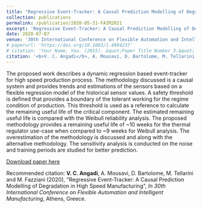 ```yaml
---
title: "Regressive Event-Tracker: A Causal Prediction Modelling of Degradation in High Speed Manufacturing"
collection: publications
permalink: /publication/2020-05-31-FAIM2021
excerpt: 'Regressive Event-Tracker: A Causal Prediction Modelling of Degradation in High Speed Manufacturing.'
date: 2020-07-07
venue: '30th International Conference on Flexible Automation and Intelligent Manufacturing, Athens, Greece'
# paperurl: 'https://doi.org/10.1063/1.4984237'
# citation: 'Your Name, You. (2015). &quot;Paper Title Number 3.&quot; <i>Journal 1</i>. 1(3).'
citation: '<b>V. C. Angadi</b>, A. Mousavi, D. Bartolome, M. Tellarini and M. Fazziani  (2020), &quot;Regressive Event-Tracker: A Causal Prediction Modelling of Degradation in High Speed Manufacturing&quot;, <i>In 30th International Conference on Flexible Automation and Intelligent Manufacturing</i>, Athens, Greece.'
---
```


The proposed work describes a dynamic regression based event-tracker for high speed production process. The methodology discussed is a causal system and provides trends and estimations of the sensors based on a flexible regression model of the historical sensor values. A safety threshold is defined that provides a boundary of the tolerant working for the regime condition of production. This threshold is used as a reference to calculate the remaining useful life of the critical component. The estimated remaining useful life is compared with the Weibull reliability analysis. The proposed methodology provides a remaining useful life of ~10 weeks for the thermal regulator use-case when compared to ~9 weeks for Weibull analysis. The overestimation of the methodology is discussed and along with the alternative methodology. The sensitivity analysis is conducted on the noise and training periods are studied for better prediction.

[Download paper here](https://vcangadi1.github.io/files/FAIM2021.pdf)

Recommended citation: <b>V. C. Angadi</b>, A. Mousavi, D. Bartolome, M. Tellarini and M. Fazziani (2020), &quot;Regressive Event-Tracker: A Causal Prediction Modelling of Degradation in High Speed Manufacturing&quot;, <i>In 30th International Conference on Flexible Automation and Intelligent Manufacturing</i>, Athens, Greece.
